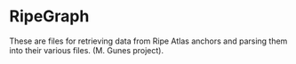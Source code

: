 # RipeGraph

These are files for retrieving data from Ripe Atlas anchors and parsing them into their various files. (M. Gunes project).

